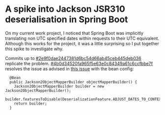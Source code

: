 # A spike into Jackson JSR310 deserialisation in Spring Boot

On my current work project, I noticed that Spring Boot was implicitly translating non UTC specified dates within requests to their UTC equivalent. Although this works for the project, it was a little surprising so I put together this spike to investigate why. 

Commits up to [#2e9f0dae2447381d6bc54d66ab45ceb445deb036](https://github.com/paulspencerwilliams/springbootdatedeserialisation/commit/2e9f0dae2447381d6bc54d66ab45ceb445deb036) replicate the problem. [#4b0d34520fa965f5e63e0c84349a61c6ccfbbe7f](https://github.com/paulspencerwilliams/springbootdatedeserialisation/commit/4b0d34520fa965f5e63e0c84349a61c6ccfbbe7f) resolves the issue as advised in [this issue](https://github.com/spring-projects/spring-boot/issues/5513) with the bean config:

```
  @Bean
  public Jackson2ObjectMapperBuilder objectMapperBuilder() {
    Jackson2ObjectMapperBuilder builder = new Jackson2ObjectMapperBuilder();
    builder.featuresToDisable(DeserializationFeature.ADJUST_DATES_TO_CONTEXT_TIME_ZONE);
    return builder;
  }
```  
